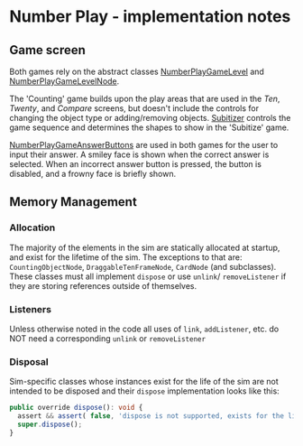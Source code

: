 # Number Play - implementation notes


## Game screen

Both games rely on the abstract classes
[NumberPlayGameLevel](https://github.com/phetsims/number-play/blob/master/js/game/model/NumberPlayGameLevel.ts) and
[NumberPlayGameLevelNode](https://github.com/phetsims/number-play/blob/master/js/game/view/NumberPlayGameLevelNode.ts).

The 'Counting' game builds upon the play areas that are used in the _Ten_, _Twenty_, and _Compare_ screens, but doesn't
include the controls for changing the object type or adding/removing objects.
[Subitizer](https://github.com/phetsims/number-play/blob/master/js/game/model/Subitizer.ts) controls the game sequence
and determines the shapes to show in the 'Subitize' game.

[NumberPlayGameAnswerButtons](https://github.com/phetsims/number-play/blob/master/js/game/view/NumberPlayGameAnswerButtons.ts)
are used in both games for the user to input their answer. A smiley face is shown when the correct answer is selected. 
When an incorrect answer button is pressed, the button is disabled, and a frowny face is briefly shown. 


## Memory Management

### Allocation
The majority of the elements in the sim are statically allocated at startup, and exist for the lifetime of the sim. The exceptions to that are: `CountingObjectNode`, `DraggableTenFrameNode`, `CardNode` (and subclasses). These classes must all implement `dispose` or use `unlink`/ `removeListener` if they are storing references outside of themselves.

### Listeners
Unless otherwise noted in the code all uses of `link`, `addListener`, etc. do NOT need a corresponding `unlink` or `removeListener`

### Disposal
Sim-specific classes whose instances exist for the life of the sim are not intended to be disposed and their `dispose` implementation looks like this:

```ts
public override dispose(): void {
  assert && assert( false, 'dispose is not supported, exists for the lifetime of the sim' );
  super.dispose();
}
```